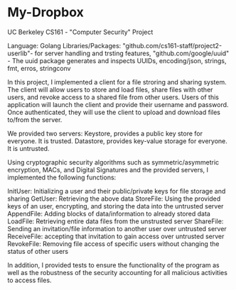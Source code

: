 # My-Dropbox

UC Berkeley CS161 - "Computer Security" Project

Language: Golang
Libraries/Packages: "github.com/cs161-staff/project2-userlib"- for server handling and trsting features, "github.com/google/uuid" - The uuid package generates and inspects UUIDs, encoding/json, strings, fmt, erros, stringconv

In this project, I implemented a client for a file stroring and sharing system. The client will allow users to store and load files,
share files with other users, and revoke access to a shared file from other users. Users of this application will launch the client and provide their username and password. Once authenticated, they will use the client to upload and download files to/from the server. 

We provided two servers: 
  Keystore, provides a public key store for everyone. It is trusted. 
  Datastore, provides key-value storage for everyone. It is untrusted.
  
Using cryptographic security algorithms such as symmetric/asymmetric encryption, MACs, and Digital Signatures and the provided servers, I implemented the following functions: 

InitUser: Initializing a user and their public/private keys for file storage and sharing
GetUser: Retrieving the above data
StoreFile: Using the provided keys of an user, encrypting, and storing the data into the untrusted server
AppendFile: Adding blocks of data/information to already stored data
LoadFile: Retrieving entire data files from the unstrusted server
ShareFile: Sending an invitation/file information to another user over untrusted server  
ReceiveFile: accepting that invitation to gain access over untrusted server  
RevokeFile: Removing file access of specific users without changing the status of other users

In addition, I provided tests to ensure the functionality of the program as well as the robustness of the security accounting for all malicious activities to access files. 
